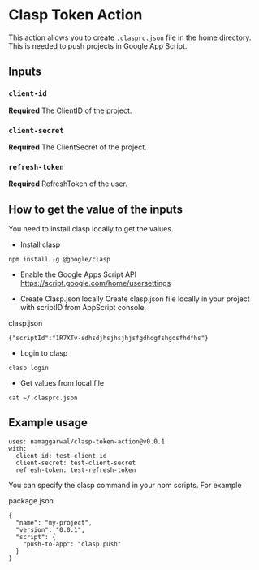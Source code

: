 # Clasp Token Action

This action allows you to create `.clasprc.json` file in the home directory. This is needed to push projects in Google App Script.

## Inputs

### `client-id`

**Required** The ClientID of the project.

### `client-secret`

**Required** The ClientSecret of the project.

### `refresh-token`

**Required** RefreshToken of the user.

## How to get the value of the inputs

You need to install clasp locally to get the values.

* Install clasp
```
npm install -g @google/clasp
```

* Enable the Google Apps Script API
https://script.google.com/home/usersettings

* Create Clasp.json locally
Create clasp.json file locally in your project with scriptID from AppScript console.

clasp.json
```
{"scriptId":"1R7XTv-sdhsdjhsjhsjhjsfgdhdgfshgdsfhdfhs"}
```

* Login to clasp
```
clasp login
```

* Get values from local file
```
cat ~/.clasprc.json
```

## Example usage

```
uses: namaggarwal/clasp-token-action@v0.0.1
with:
  client-id: test-client-id
  client-secret: test-client-secret
  refresh-token: test-refresh-token
```

You can specify the clasp command in your npm scripts. For example

package.json
```
{
  "name": "my-project",
  "version": "0.0.1",
  "script": {
    "push-to-app": "clasp push"
  }
}
```

